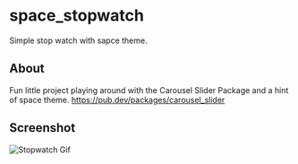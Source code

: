 # space_stopwatch

Simple stop watch with sapce theme.

## About
Fun little project playing around with the Carousel Slider Package and a hint of space theme.
https://pub.dev/packages/carousel_slider

## Screenshot
![Stopwatch Gif](screenshot/demo.gif)